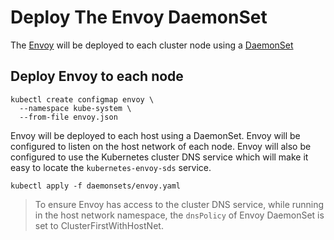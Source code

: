# Deploy The Envoy DaemonSet

The [Envoy](https://lyft.github.io/envoy/docs/intro/what_is_envoy.html) will be deployed to each cluster node using a [DaemonSet](https://kubernetes.io/docs/concepts/workloads/controllers/daemonset)

## Deploy Envoy to each node

```
kubectl create configmap envoy \
  --namespace kube-system \
  --from-file envoy.json 
```

Envoy will be deployed to each host using a DaemonSet. Envoy will be configured to listen on the host network of each node. Envoy will also be configured to use the Kubernetes cluster DNS service which will make it easy to locate the `kubernetes-envoy-sds` service. 

```
kubectl apply -f daemonsets/envoy.yaml
```

> To ensure Envoy has access to the cluster DNS service, while running in the host network namespace, the `dnsPolicy` of Envoy DaemonSet is set to ClusterFirstWithHostNet.
